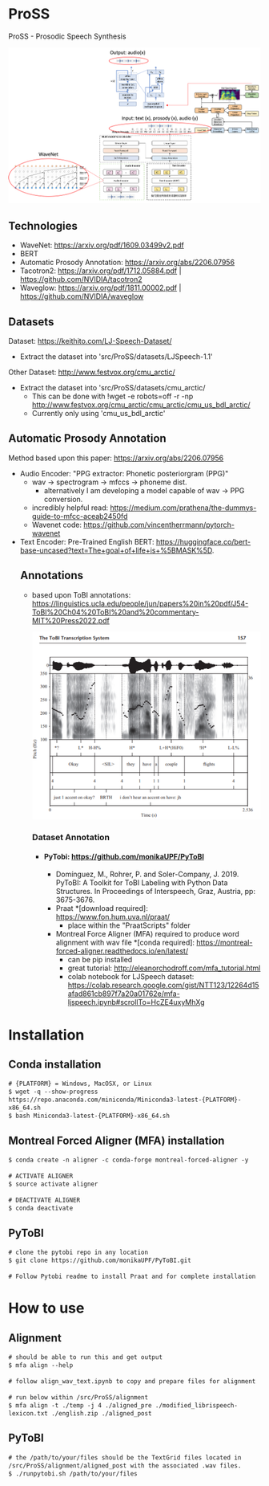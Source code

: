 # ProSS
ProSS - Prosodic Speech Synthesis 

![Entire Pipeline](ProSS.png "Prosodic Speech Synthesis")

## Technologies
- WaveNet: https://arxiv.org/pdf/1609.03499v2.pdf
- BERT
- Automatic Prosody Annotation: https://arxiv.org/abs/2206.07956
- Tacotron2: https://arxiv.org/pdf/1712.05884.pdf | https://github.com/NVIDIA/tacotron2
- Waveglow: https://arxiv.org/pdf/1811.00002.pdf | https://github.com/NVIDIA/waveglow

## Datasets
Dataset: https://keithito.com/LJ-Speech-Dataset/
- Extract the dataset into 'src/ProSS/datasets/LJSpeech-1.1'

Other Dataset: http://www.festvox.org/cmu_arctic/
- Extract the dataset into 'src/ProSS/datasets/cmu_arctic/
    - This can be done with !wget -e robots=off -r -np http://www.festvox.org/cmu_arctic/cmu_arctic/cmu_us_bdl_arctic/
    - Currently only using 'cmu_us_bdl_arctic'

## Automatic Prosody Annotation
Method based upon this paper: https://arxiv.org/abs/2206.07956
- Audio Encoder: "PPG extractor: Phonetic posteriorgram (PPG)"
    - wav -> spectrogram -> mfccs -> phoneme dist.
        - alternatively I am developing a model capable of wav -> PPG conversion.
    - incredibly helpful read: https://medium.com/prathena/the-dummys-guide-to-mfcc-aceab2450fd
    - Wavenet code: https://github.com/vincentherrmann/pytorch-wavenet
- Text Encoder: Pre-Trained English BERT: https://huggingface.co/bert-base-uncased?text=The+goal+of+life+is+%5BMASK%5D.
    ## Annotations
    - based upon ToBI annotations: https://linguistics.ucla.edu/people/jun/papers%20in%20pdf/J54-ToBI%20Ch04%20ToBI%20and%20commentary-MIT%20Press2022.pdf

        ![ToBI Annotation](ToBI.png "Prosodic annotation style of ToBI.")
        
        ### Dataset Annotation
        - #### PyTobi: https://github.com/monikaUPF/PyToBI
            - Domínguez, M., Rohrer, P. and Soler-Company, J. 2019. PyToBI: A Toolkit for ToBI Labeling with Python Data Structures. In Proceedings of Interspeech, Graz, Austria, pp: 3675-3676.
            - Praat *[download required]: https://www.fon.hum.uva.nl/praat/
                -  place within the "PraatScripts" folder
            - Montreal Force Aligner (MFA) required to produce word alignment with wav file *[conda required]: https://montreal-forced-aligner.readthedocs.io/en/latest/
                - can be pip installed
                - great tutorial: http://eleanorchodroff.com/mfa_tutorial.html
                - colab notebook for LJSpeech dataset: https://colab.research.google.com/gist/NTT123/12264d15afad861cb897f7a20a01762e/mfa-ljspeech.ipynb#scrollTo=HcZE4uxyMhXg

# <b>Installation</b>
## Conda installation
    # {PLATFORM} = Windows, MacOSX, or Linux
    $ wget -q --show-progress https://repo.anaconda.com/miniconda/Miniconda3-latest-{PLATFORM}-x86_64.sh
    $ bash Miniconda3-latest-{PLATFORM}-x86_64.sh
## Montreal Forced Aligner (MFA) installation
    $ conda create -n aligner -c conda-forge montreal-forced-aligner -y
    
    # ACTIVATE ALIGNER
    $ source activate aligner

    # DEACTIVATE ALIGNER
    $ conda deactivate
## PyToBI
    # clone the pytobi repo in any location
    $ git clone https://github.com/monikaUPF/PyToBI.git

    # Follow Pytobi readme to install Praat and for complete installation
# <b>How to use</b>
## Alignment
    # should be able to run this and get output
    $ mfa align --help 

    # follow align_wav_text.ipynb to copy and prepare files for alignment

    # run below within /src/ProSS/alignment 
    $ mfa align -t ./temp -j 4 ./aligned_pre ./modified_librispeech-lexicon.txt ./english.zip ./aligned_post
## PyToBI
    # the /path/to/your/files should be the TextGrid files located in /src/ProSS/alignment/aligned_post with the associated .wav files.
    $ ./runpytobi.sh /path/to/your/files



